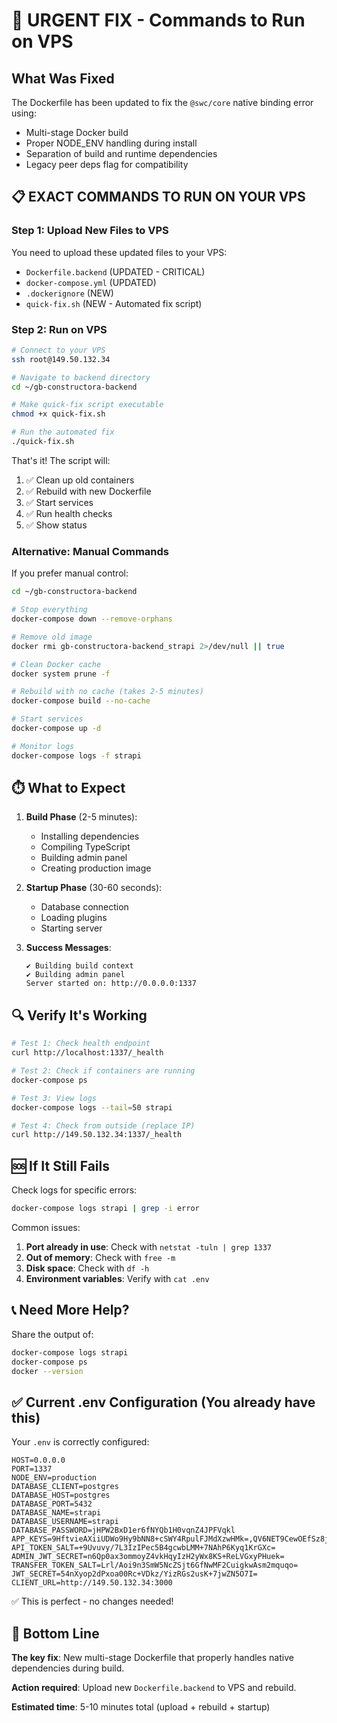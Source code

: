 # 🚨 URGENT FIX - Commands to Run on VPS

## What Was Fixed
The Dockerfile has been updated to fix the `@swc/core` native binding error using:
- Multi-stage Docker build
- Proper NODE_ENV handling during install
- Separation of build and runtime dependencies
- Legacy peer deps flag for compatibility

## 📋 EXACT COMMANDS TO RUN ON YOUR VPS

### Step 1: Upload New Files to VPS

You need to upload these updated files to your VPS:
- `Dockerfile.backend` (UPDATED - CRITICAL)
- `docker-compose.yml` (UPDATED)
- `.dockerignore` (NEW)
- `quick-fix.sh` (NEW - Automated fix script)

### Step 2: Run on VPS

```bash
# Connect to your VPS
ssh root@149.50.132.34

# Navigate to backend directory
cd ~/gb-constructora-backend

# Make quick-fix script executable
chmod +x quick-fix.sh

# Run the automated fix
./quick-fix.sh
```

That's it! The script will:
1. ✅ Clean up old containers
2. ✅ Rebuild with new Dockerfile
3. ✅ Start services
4. ✅ Run health checks
5. ✅ Show status

### Alternative: Manual Commands

If you prefer manual control:

```bash
cd ~/gb-constructora-backend

# Stop everything
docker-compose down --remove-orphans

# Remove old image
docker rmi gb-constructora-backend_strapi 2>/dev/null || true

# Clean Docker cache
docker system prune -f

# Rebuild with no cache (takes 2-5 minutes)
docker-compose build --no-cache

# Start services
docker-compose up -d

# Monitor logs
docker-compose logs -f strapi
```

## ⏱️ What to Expect

1. **Build Phase** (2-5 minutes):
   - Installing dependencies
   - Compiling TypeScript
   - Building admin panel
   - Creating production image

2. **Startup Phase** (30-60 seconds):
   - Database connection
   - Loading plugins
   - Starting server

3. **Success Messages**:
   ```
   ✔ Building build context
   ✔ Building admin panel
   Server started on: http://0.0.0.0:1337
   ```

## 🔍 Verify It's Working

```bash
# Test 1: Check health endpoint
curl http://localhost:1337/_health

# Test 2: Check if containers are running
docker-compose ps

# Test 3: View logs
docker-compose logs --tail=50 strapi

# Test 4: Check from outside (replace IP)
curl http://149.50.132.34:1337/_health
```

## 🆘 If It Still Fails

Check logs for specific errors:
```bash
docker-compose logs strapi | grep -i error
```

Common issues:
1. **Port already in use**: Check with `netstat -tuln | grep 1337`
2. **Out of memory**: Check with `free -m`
3. **Disk space**: Check with `df -h`
4. **Environment variables**: Verify with `cat .env`

## 📞 Need More Help?

Share the output of:
```bash
docker-compose logs strapi
docker-compose ps
docker --version
```

## ✅ Current .env Configuration (You already have this)

Your `.env` is correctly configured:
```env
HOST=0.0.0.0
PORT=1337
NODE_ENV=production
DATABASE_CLIENT=postgres
DATABASE_HOST=postgres
DATABASE_PORT=5432
DATABASE_NAME=strapi
DATABASE_USERNAME=strapi
DATABASE_PASSWORD=jHPW2BxD1er6fNYQb1H0vqnZ4JPFVqkl
APP_KEYS=9HftvieAXiiUDWo9Hy9bNN8+cSWY4RpulFJMdXzwHMk=,QV6NET9CewOEfSz8jLv4dgnHb4ouW6JHNLMaxbRYjPg=,Rao4z/UPd9yW5D+2j1zTQ7B+ZSqoPDxxIODf1bVd8tA=,G9VKI5+/zqt0PRiXlxUoJGWJ7heuWBh3LO5zoT23NtM=
API_TOKEN_SALT=+9Uvuvy/7L3IzIPec5B4gcwbLMM+7NAhP6Kyq1KrGXc=
ADMIN_JWT_SECRET=n6Qp0ax3ommoyZ4vkHqyIzH2yWx8KS+ReLVGxyPHuek=
TRANSFER_TOKEN_SALT=Lrl/Aoi9n3SmW5NcZSjt6GfNwMF2CuigkwAsm2mquqo=
JWT_SECRET=54nXyop2dPxoa00Rc+VDkz/YizRGs2usK+7jwZN5O7I=
CLIENT_URL=http://149.50.132.34:3000
```

✅ This is perfect - no changes needed!

## 🎯 Bottom Line

**The key fix**: New multi-stage Dockerfile that properly handles native dependencies during build.

**Action required**: Upload new `Dockerfile.backend` to VPS and rebuild.

**Estimated time**: 5-10 minutes total (upload + rebuild + startup)
